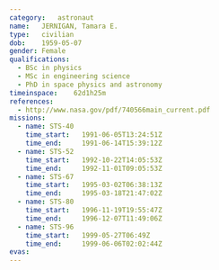 ```yaml
---
category:	astronaut
name:	JERNIGAN, Tamara E.
type:	civilian
dob:	1959-05-07
gender:	Female
qualifications:
  - BSc in physics
  - MSc in engineering science
  - PhD in space physics and astronomy
timeinspace:	62d1h25m
references:
  - http://www.nasa.gov/pdf/740566main_current.pdf
missions:
  - name: STS-40
    time_start:   1991-06-05T13:24:51Z
    time_end:     1991-06-14T15:39:12Z
  - name: STS-52
    time_start:   1992-10-22T14:05:53Z
    time_end:     1992-11-01T09:05:53Z
  - name: STS-67
    time_start:   1995-03-02T06:38:13Z
    time_end:     1995-03-18T21:47:02Z
  - name: STS-80
    time_start:   1996-11-19T19:55:47Z
    time_end:     1996-12-07T11:49:06Z
  - name: STS-96
    time_start:   1999-05-27T06:49Z
    time_end:     1999-06-06T02:02:44Z
evas:
---
```

